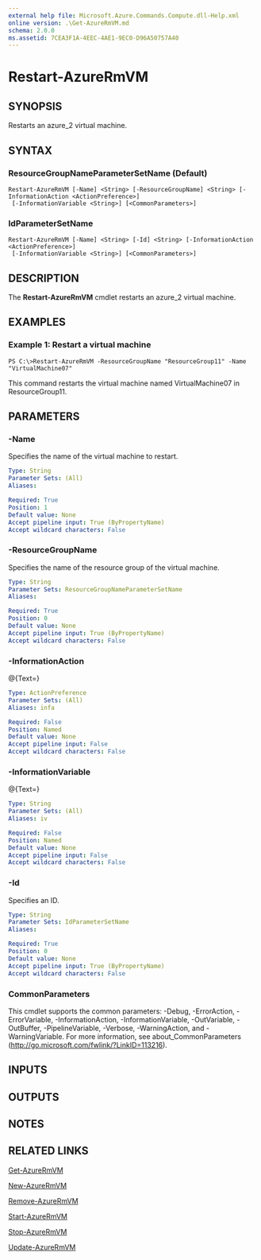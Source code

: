 ```yaml
---
external help file: Microsoft.Azure.Commands.Compute.dll-Help.xml
online version: .\Get-AzureRmVM.md
schema: 2.0.0
ms.assetid: 7CEA3F1A-4EEC-4AE1-9EC0-D96A50757A40
---
```


# Restart-AzureRmVM

## SYNOPSIS
Restarts an azure_2 virtual machine.

## SYNTAX

### ResourceGroupNameParameterSetName (Default)
```
Restart-AzureRmVM [-Name] <String> [-ResourceGroupName] <String> [-InformationAction <ActionPreference>]
 [-InformationVariable <String>] [<CommonParameters>]
```

### IdParameterSetName
```
Restart-AzureRmVM [-Name] <String> [-Id] <String> [-InformationAction <ActionPreference>]
 [-InformationVariable <String>] [<CommonParameters>]
```

## DESCRIPTION
The **Restart-AzureRmVM** cmdlet restarts an azure_2 virtual machine.

## EXAMPLES

### Example 1: Restart a virtual machine
```
PS C:\>Restart-AzureRmVM -ResourceGroupName "ResourceGroup11" -Name "VirtualMachine07"
```

This command restarts the virtual machine named VirtualMachine07 in ResourceGroup11.

## PARAMETERS

### -Name
Specifies the name of the virtual machine to restart.

```yaml
Type: String
Parameter Sets: (All)
Aliases: 

Required: True
Position: 1
Default value: None
Accept pipeline input: True (ByPropertyName)
Accept wildcard characters: False
```

### -ResourceGroupName
Specifies the name of the resource group of the virtual machine.

```yaml
Type: String
Parameter Sets: ResourceGroupNameParameterSetName
Aliases: 

Required: True
Position: 0
Default value: None
Accept pipeline input: True (ByPropertyName)
Accept wildcard characters: False
```

### -InformationAction
@{Text=}

```yaml
Type: ActionPreference
Parameter Sets: (All)
Aliases: infa

Required: False
Position: Named
Default value: None
Accept pipeline input: False
Accept wildcard characters: False
```

### -InformationVariable
@{Text=}

```yaml
Type: String
Parameter Sets: (All)
Aliases: iv

Required: False
Position: Named
Default value: None
Accept pipeline input: False
Accept wildcard characters: False
```

### -Id
Specifies an ID.

```yaml
Type: String
Parameter Sets: IdParameterSetName
Aliases: 

Required: True
Position: 0
Default value: None
Accept pipeline input: True (ByPropertyName)
Accept wildcard characters: False
```

### CommonParameters
This cmdlet supports the common parameters: -Debug, -ErrorAction, -ErrorVariable, -InformationAction, -InformationVariable, -OutVariable, -OutBuffer, -PipelineVariable, -Verbose, -WarningAction, and -WarningVariable. For more information, see about_CommonParameters (http://go.microsoft.com/fwlink/?LinkID=113216).

## INPUTS

## OUTPUTS

## NOTES

## RELATED LINKS

[Get-AzureRmVM](.\Get-AzureRmVM.md)

[New-AzureRmVM](.\New-AzureRmVM.md)

[Remove-AzureRmVM](.\Remove-AzureRmVM.md)

[Start-AzureRmVM](.\Start-AzureRmVM.md)

[Stop-AzureRmVM](.\Stop-AzureRmVM.md)

[Update-AzureRmVM](.\Update-AzureRmVM.md)



